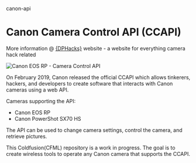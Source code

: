 canon-api
# Canon Camera Control API (CCAPI)

More information @ [{DPHacks}](https://dphacks.com/how-to-canon-camera-control-api-ccapi/) website - a website for everything camera hack related

![Canon EOS RP - Camera Control API](https://i0.wp.com/dphacks.com/wp-content/uploads/2019/04/Canon-CCAPI-EOS-RP_1.jpg?resize=768%2C512&ssl=1)

On February 2019, Canon released the official CCAPI which allows tinkerers, hackers, and developers to create software that interacts with Canon cameras using a web API.

Cameras supporting the API:
- Canon EOS RP
- Canon PowerShot SX70 HS

The API can be used to change camera settings, control the camera, and retrieve pictures.

This Coldfusion(CFML) repository is a work in progress. The goal is to create wireless tools to operate any Canon camera that supports the CCAPI.
